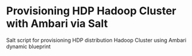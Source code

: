 # Provisioning HDP Hadoop Cluster with Ambari via Salt 
Salt script for provisioning HDP distribution Hadoop Cluster using Ambari dynamic blueprint
